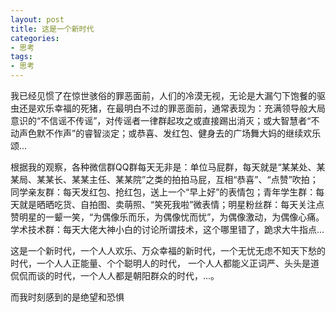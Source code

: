 ```yaml
---
layout: post
title: 这是一个新时代
categories:
- 思考
tags:
- 思考
---
```


我已经见惯了在惊世骇俗的罪恶面前，人们的冷漠无视，无论是大漏勺下饱餐的驱虫还是欢乐幸福的死猪，在最明白不过的罪恶面前，通常表现为：充满领导般大局意识的“不信谣不传谣”，对传谣者一律群起攻之或直接踢出消灭；或大智慧者“不动声色默不作声”的睿智淡定；或恭喜、发红包、健身去的广场舞大妈的继续欢乐颂...
<!--more-->

根据我的观察，各种微信群QQ群每天无非是：单位马屁群，每天就是“某某处、某某局、某某长、某某主任、某某院”之类的拍拍马屁，互相“恭喜”、“点赞”吹拍；同学亲友群：每天发红包、抢红包，送上一个“早上好”的表情包；青年学生群：每天就是晒晒吃货、自拍图、卖萌照、“笑死我啦”微表情；明星粉丝群：每天关注点赞明星的一颦一笑，“为偶像乐而乐，为偶像忧而忧”，为偶像激动，为偶像心痛。学术技术群：每天大佬大神小白的讨论所谓技术，这个哪里错了，跪求大牛指点...

这是一个新时代，一个人人欢乐、万众幸福的新时代，一个无忧无虑不知天下愁的时代，一个人人正能量、个个聪明人的时代， 一个人人都能义正词严、头头是道侃侃而谈的时代，一个人人都是朝阳群众的时代，...。

而我时刻感到的是绝望和恐惧